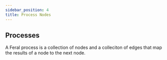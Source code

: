 ```yaml
---
sidebar_position: 4
title: Process Nodes
---
```


## Processes

A Feral process is a collection of nodes and a colleciton of edges that map the results of a node to the next node.
